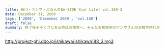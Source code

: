 ```yaml
---
title: 石川・ホンマ・ぶるんのBe-SIDE Your Life! vol.188-3
date: December 31, 2009
tags: ['2009', 'December 2009', 'vol.188']
draft: false
summary: 終了後そそくさとお三方はお稽古へ。そんなお稽古用のホンマさんの高校生時代から使い込んだ名器を見せてもらいました。物持ちイイネ。NAMAE
---
```


http://project-phi.ddo.jp/ishikawa/ishikawa188_3.mp3